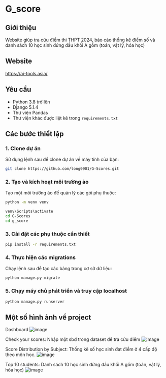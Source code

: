 # G_score

## Giới thiệu
Website giúp tra cứu điểm thi THPT 2024, báo cáo thống kê điểm số và danh sách 10 học sinh đứng đầu khối A gồm (toán, vật lý, hóa học)

## Website
https://ai-tools.asia/


## Yêu cầu
- Python 3.8 trở lên
- Django 5.1.4
- Thư viện Pandas
- Thư viện khác được liệt kê trong `requirements.txt`

## Các bước thiết lập
### 1. Clone dự án
Sử dụng lệnh sau để clone dự án về máy tính của bạn:

```bash
git clone https://github.com/long0901/G-Scores.git
```

### 2. Tạo và kích hoạt môi trường ảo
Tạo một môi trường ảo để quản lý các gói phụ thuộc:

```bash
python -m venv venv

venv\Scripts\activate
cd G-Scores
cd g_score
```
### 3. Cài đặt các phụ thuộc cần thiết
```bash
pip install -r requirements.txt
```

### 4. Thực hiện các migrations
Chạy lệnh sau để tạo các bảng trong cơ sở dữ liệu:
```bash
python manage.py migrate
```
### 5. Chạy máy chủ phát triển và truy cập localhost
```bash
python manage.py runserver 
```

## Một số hình ảnh về project

Dashboard
![image](https://github.com/user-attachments/assets/1b7c155b-5878-44c1-930d-bcf028246e3b)

Check your scores: Nhập một sbd trong dataset để tra cứu điểm 
![image](https://github.com/user-attachments/assets/9c2bffa5-e997-4cff-8a72-a8058b3800c1)

Score Distribution by Subject: Thống kê số học sinh đạt điểm ở 4 cấp độ theo môn học.
![image](https://github.com/user-attachments/assets/d5692882-8867-4a75-9ad9-27152f96491c)

Top 10 students: Danh sách 10 học sinh đứng đầu khối A gồm (toán, vật lý, hóa học)
![image](https://github.com/user-attachments/assets/938c01c3-f8bc-45e5-9fe6-d5eb3af8070d)



